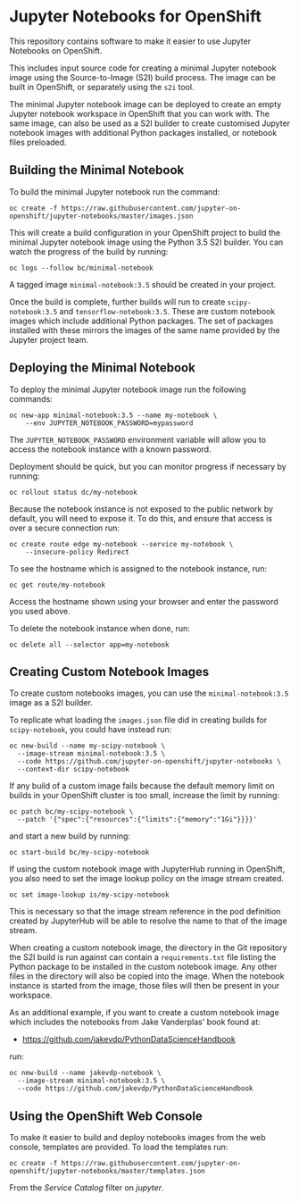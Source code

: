 Jupyter Notebooks for OpenShift
===============================

This repository contains software to make it easier to use Jupyter Notebooks on OpenShift.

This includes input source code for creating a minimal Jupyter notebook image using the Source-to-Image (S2I) build process. The image can be built in OpenShift, or separately using the ``s2i`` tool.

The minimal Jupyter notebook image can be deployed to create an empty Jupyter notebook workspace in OpenShift that you can work with. The same image, can also be used as a S2I builder to create customised Jupyter notebook images with additional Python packages installed, or notebook files preloaded.

Building the Minimal Notebook
-----------------------------

To build the minimal Jupyter notebook run the command:

```
oc create -f https://raw.githubusercontent.com/jupyter-on-openshift/jupyter-notebooks/master/images.json
```

This will create a build configuration in your OpenShift project to build the minimal Jupyter notebook image using the Python 3.5 S2I builder. You can watch the progress of the build by running:

```
oc logs --follow bc/minimal-notebook
```

A tagged image ``minimal-notebook:3.5`` should be created in your project.

Once the build is complete, further builds will run to create ``scipy-notebook:3.5`` and ``tensorflow-notebook:3.5``. These are custom notebook images which include additional Python packages. The set of packages installed with these mirrors the images of the same name provided by the Jupyter project team.

Deploying the Minimal Notebook
------------------------------

To deploy the minimal Jupyter notebook image run the following commands:

```
oc new-app minimal-notebook:3.5 --name my-notebook \
    --env JUPYTER_NOTEBOOK_PASSWORD=mypassword
```

The ``JUPYTER_NOTEBOOK_PASSWORD`` environment variable will allow you to access the notebook instance with a known password.

Deployment should be quick, but you can monitor progress if necessary by running:

```
oc rollout status dc/my-notebook
```

Because the notebook instance is not exposed to the public network by default, you will need to expose it. To do this, and ensure that access is over a secure connection run:

```
oc create route edge my-notebook --service my-notebook \
    --insecure-policy Redirect
```

To see the hostname which is assigned to the notebook instance, run:

```
oc get route/my-notebook
```

Access the hostname shown using your browser and enter the password you used above.

To delete the notebook instance when done, run:

```
oc delete all --selector app=my-notebook
```

Creating Custom Notebook Images
-------------------------------

To create custom notebooks images, you can use the ``minimal-notebook:3.5`` image as a S2I builder.

To replicate what loading the ``images.json`` file did in creating builds for ``scipy-notebook``, you could have instead run:

```
oc new-build --name my-scipy-notebook \
  --image-stream minimal-notebook:3.5 \
  --code https://github.com/jupyter-on-openshift/jupyter-notebooks \
  --context-dir scipy-notebook
```

If any build of a custom image fails because the default memory limit on builds in your OpenShift cluster is too small, increase the limit by running:

```
oc patch bc/my-scipy-notebook \
  --patch '{"spec":{"resources":{"limits":{"memory":"1Gi"}}}}'
```

and start a new build by running:

```
oc start-build bc/my-scipy-notebook
```

If using the custom notebook image with JupyterHub running in OpenShift, you also need to set the image lookup policy on the image stream created.

```
oc set image-lookup is/my-scipy-notebook
```

This is necessary so that the image stream reference in the pod definition created by JupyterHub will be able to resolve the name to that of the image stream.

When creating a custom notebook image, the directory in the Git repository the S2I build is run against can contain a ``requirements.txt`` file listing the Python package to be installed in the custom notebook image. Any other files in the directory will also be copied into the image. When the notebook instance is started from the image, those files will then be present in your workspace.

As an additional example, if you want to create a custom notebook image which includes the notebooks from Jake Vanderplas' book found at:

* https://github.com/jakevdp/PythonDataScienceHandbook

run:

```
oc new-build --name jakevdp-notebook \
  --image-stream minimal-notebook:3.5 \
  --code https://github.com/jakevdp/PythonDataScienceHandbook
```

Using the OpenShift Web Console
-------------------------------

To make it easier to build and deploy notebooks images from the web console, templates are provided. To load the templates run:

```
oc create -f https://raw.githubusercontent.com/jupyter-on-openshift/jupyter-notebooks/master/templates.json
```

From the _Service Catalog_ filter on _jupyter_.
